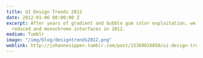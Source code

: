 ```yaml
---
title: UI Design Trends 2012
date: 2012-01-06 00:00:00 Z
excerpt: After years of gradient and bubble gum color exploitation, we will see more
  reduced and monochrome interfaces in 2012.
medium: Tumblr
image: "/img/blog/designtrends2012.png"
weblink: http://johannesippen.tumblr.com/post/15369026850/ui-design-trends-2012
---
```


